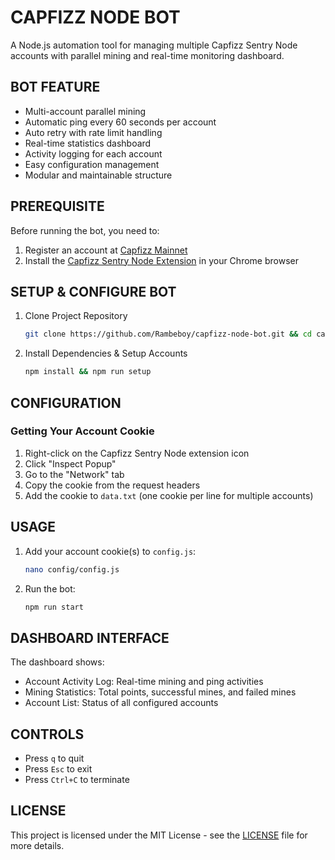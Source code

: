 # CAPFIZZ NODE BOT

A Node.js automation tool for managing multiple Capfizz Sentry Node accounts with parallel mining and real-time monitoring dashboard.

## BOT FEATURE

- Multi-account parallel mining
- Automatic ping every 60 seconds per account
- Auto retry with rate limit handling
- Real-time statistics dashboard
- Activity logging for each account
- Easy configuration management
- Modular and maintainable structure

## PREREQUISITE

Before running the bot, you need to:

1. Register an account at [Capfizz Mainnet](https://mainnet.capfizz.com/)
2. Install the [Capfizz Sentry Node Extension](https://chromewebstore.google.com/detail/capfizz-sentry-node/agollninopbkafedoijcnbdopajjjmfa) in your Chrome browser

## SETUP & CONFIGURE BOT

1. Clone Project Repository
   ```bash
   git clone https://github.com/Rambeboy/capfizz-node-bot.git && cd capfizz-node-bot
   ```

2. Install Dependencies & Setup Accounts
   ```bash
   npm install && npm run setup
   ```

## CONFIGURATION

### Getting Your Account Cookie

1. Right-click on the Capfizz Sentry Node extension icon
2. Click "Inspect Popup"
3. Go to the "Network" tab
4. Copy the cookie from the request headers
5. Add the cookie to `data.txt` (one cookie per line for multiple accounts)

## USAGE

1. Add your account cookie(s) to `config.js`:
   ```bash
   nano config/config.js
   ```

2. Run the bot:
   ```bash
   npm run start
   ```

## DASHBOARD INTERFACE

The dashboard shows:

- Account Activity Log: Real-time mining and ping activities
- Mining Statistics: Total points, successful mines, and failed mines
- Account List: Status of all configured accounts

## CONTROLS

- Press `q` to quit
- Press `Esc` to exit
- Press `Ctrl+C` to terminate

## LICENSE

This project is licensed under the MIT License - see the [LICENSE](LICENSE) file for more details.
